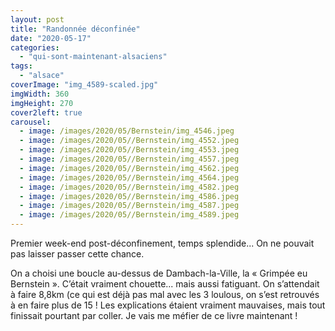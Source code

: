 ```yaml
---
layout: post
title: "Randonnée déconfinée"
date: "2020-05-17"
categories: 
  - "qui-sont-maintenant-alsaciens"
tags:
  - "alsace"
coverImage: "img_4589-scaled.jpg"
imgWidth: 360
imgHeight: 270
cover2left: true
carousel:
  - image: /images/2020/05/Bernstein/img_4546.jpeg
  - image: /images/2020/05//Bernstein/img_4552.jpeg
  - image: /images/2020/05//Bernstein/img_4553.jpeg
  - image: /images/2020/05//Bernstein/img_4557.jpeg
  - image: /images/2020/05//Bernstein/img_4562.jpeg
  - image: /images/2020/05//Bernstein/img_4564.jpeg
  - image: /images/2020/05//Bernstein/img_4582.jpeg
  - image: /images/2020/05//Bernstein/img_4586.jpeg
  - image: /images/2020/05//Bernstein/img_4587.jpeg
  - image: /images/2020/05//Bernstein/img_4589.jpeg
---
```


Premier week-end post-déconfinement, temps splendide... On ne pouvait pas laisser passer cette chance.

On a choisi une boucle au-dessus de Dambach-la-Ville, la « Grimpée eu Bernstein ». C’était vraiment chouette... mais aussi fatiguant. On s’attendait à faire 8,8km (ce qui est déjà pas mal avec les 3 loulous, on s’est retrouvés à en faire plus de 15 ! Les explications étaient vraiment mauvaises, mais tout finissait pourtant par coller. Je vais me méfier de ce livre maintenant !
